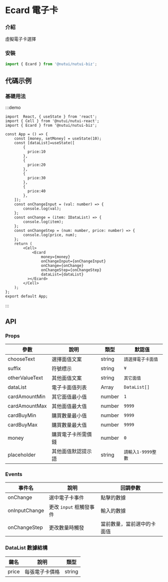 # Ecard 電子卡

### 介紹

虛擬電子卡選擇

### 安裝

``` javascript
import { Ecard } from '@nutui/nutui-biz';
```

## 代碼示例

### 基礎用法

:::demo

```tsx
import  React, { useState } from 'react';
import { Cell } from '@nutui/nutui-react';
import { Ecard } from '@nutui/nutui-biz';

const App = () => {
    const [money, setMoney] = useState(10);
    const [dataList]=useState([
        {
          price:10
        },
        {
          price:20
        },
        {
          price:30
        },
        {
          price:40
        },
    ]);
    const onChangeInput = (val: number) => {
        console.log(val);
    };
    const onChange = (item: IDataList) => {
        console.log(item);
    };
    const onChangeStep = (num: number, price: number) => {
        console.log(price, num);
    };
    return (
        <Cell>
            <Ecard
                money={money}
                onChangeInput={onChangeInput}
                onChange={onChange}
                onChangeStep={onChangeStep}
                dataList={dataList}
          ></Ecard>
        </Cell>
    );
};
export default App;
```

:::

## API

### Props

| 參數          | 說明                             | 類型   | 默認值           |
|---------------|----------------------------------|--------|------------------|
| chooseText    | 選擇面值文案   | string |   `請選擇電子卡面值`   |
| suffix        | 符號標示       | string | `¥`            |
| otherValueText| 其他面值文案   | string |    `其它面值`   |
| dataList      | 電子卡面值列表  | Array |  `DataList[]`  |
| cardAmountMin | 其它面值最小值  | number | `1` |
| cardAmountMax | 其他面值最大值  | number | `9999`            |
| cardBuyMin    | 購買數量最小值  | number | `9999`            |
| cardBuyMax    | 購買數量最大值  | number | `9999`            |
| money         | 購買電子卡所需價錢 | number | `0`            |
| placeholder   | 其他面值默認提示語 | string | `請輸入1-9999整數`|

### Events

| 事件名 | 說明           | 回調參數     |
|--------|----------------|--------------|
| onChange  | 選中電子卡事件 | 點擊的數據 |
| onInputChange  | 更改 `input` 框觸發事件 |輸入的數據 |
| onChangeStep  | 更改數量時觸發 | 當前數量，當前選中的卡面值 |

### DataList 數據結構

| 鍵名 | 說明           | 類型     |
|--------|----------------|--------------|
| price  | 每張電子卡價格 | string |
